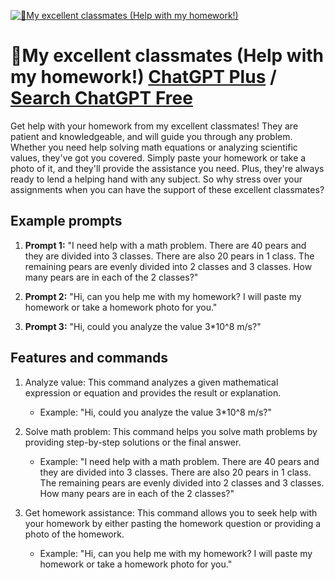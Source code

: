 
[![🎀My excellent classmates (Help with my homework!)](https://files.oaiusercontent.com/file-LVtihTCZNxzhdl9pv7x3ToJr?se=2123-10-16T04%3A51%3A57Z&sp=r&sv=2021-08-06&sr=b&rscc=max-age%3D31536000%2C%20immutable&rscd=attachment%3B%20filename%3Da31ad780-9e45-4dd1-9e05-942041550d6f.png&sig=tkANF1j1Zf%2BHeEfgQAJrOJIU%2BPU32WypQfuoXbz3oZU%3D)](https://chat.openai.com/g/g-3x2jopNpP-my-excellent-classmates-help-with-my-homework)

# 🎀My excellent classmates (Help with my homework!) [ChatGPT Plus](https://chat.openai.com/g/g-3x2jopNpP-my-excellent-classmates-help-with-my-homework) / [Search ChatGPT Free](https://gptcall.net/index.html#/?search=%F0%9F%8E%80My%20excellent%20classmates%20(Help%20with%20my%20homework!))

Get help with your homework from my excellent classmates! They are patient and knowledgeable, and will guide you through any problem. Whether you need help solving math equations or analyzing scientific values, they've got you covered. Simply paste your homework or take a photo of it, and they'll provide the assistance you need. Plus, they're always ready to lend a helping hand with any subject. So why stress over your assignments when you can have the support of these excellent classmates?

## Example prompts

1. **Prompt 1:** "I need help with a math problem. There are 40 pears and they are divided into 3 classes. There are also 20 pears in 1 class. The remaining pears are evenly divided into 2 classes and 3 classes. How many pears are in each of the 2 classes?"

2. **Prompt 2:** "Hi, can you help me with my homework? I will paste my homework or take a homework photo for you."

3. **Prompt 3:** "Hi, could you analyze the value 3*10^8 m/s?"

## Features and commands

1. Analyze value: This command analyzes a given mathematical expression or equation and provides the result or explanation.
   - Example: "Hi, could you analyze the value 3*10^8 m/s?"
   
2. Solve math problem: This command helps you solve math problems by providing step-by-step solutions or the final answer.
   - Example: "I need help with a math problem. There are 40 pears and they are divided into 3 classes. There are also 20 pears in 1 class. The remaining pears are evenly divided into 2 classes and 3 classes. How many pears are in each of the 2 classes?"
   
3. Get homework assistance: This command allows you to seek help with your homework by either pasting the homework question or providing a photo of the homework.
   - Example: "Hi, can you help me with my homework? I will paste my homework or take a homework photo for you."


